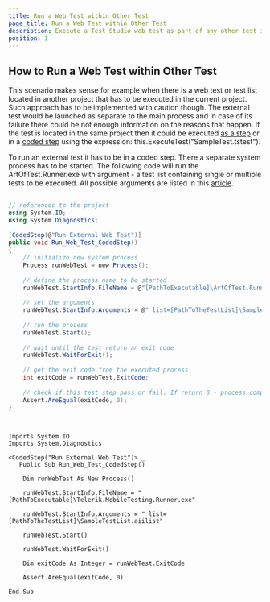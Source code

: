 ```yaml
---
title: Run a Web Test within Other Test
page_title: Run a Web Test within Other Test
description: Execute a Test Studio web test as part of any other test in code. 
position: 1
---
```

## How to Run a Web Test within Other Test

This scenario makes sense for example when there is a web test or test list located in another project that has to be executed in the current project. Such approach has to be implemented with caution though. The external test would be launched as separate to the main process and in case of its failure there could be not enough information on the reasons that happen. If the test is located in the same project then it could be executed <a href="/features/custom-steps/test-as-step" target="_blank">as a step</a> or in a <a href="/features/coded-steps/coded-step" target="_blank">coded step</a> using the expression: this.ExecuteTest("SampleTest.tstest").

To run an external test it has to be in a coded step. There a separate system process has to be started. The following code will run the ArtOfTest.Runner.exe with argument - a test list containing single or multiple tests to be executed. All possible arguments are listed in this <a href="/features/test-runners/artoftest-runner" target="_blank">article</a>.


````C#
    
// references to the project
using System.IO;
using System.Diagnostics;
	
[CodedStep(@"Run External Web Test")]
public void Run_Web_Test_CodedStep()
{
	// initialize new system process
	Process runWebTest = new Process();
	
	// define the process name to be started
    runWebTest.StartInfo.FileName = @"[PathToExecutable]\ArtOfTest.Runner.exe";
		
    // set the arguments
    runWebTest.StartInfo.Arguments = @" list=[PathToTheTestList]\SampleTestList.aiilist";
		
    // run the process
    runWebTest.Start();
		
    // wait until the test return an exit code
    runWebTest.WaitForExit();
		
    // get the exit code from the executed process 
    int exitCode = runWebTest.ExitCode;
		
    // check if this test step pass or fail. If return 0 - process complete normally, else - process fould.
    Assert.AreEqual(exitCode, 0);
}
    
````
````VB
    
Imports System.IO
Imports System.Diagnostics
	
<CodedStep("Run External Web Test")> _
   Public Sub Run_Web_Test_CodedStep()
	
	Dim runWebTest As New Process()
		
	runWebTest.StartInfo.FileName = "[PathToExecutable]\Telerik.MobileTesting.Runner.exe"
		
	runWebTest.StartInfo.Arguments = " list=[PathToTheTestList]\SampleTestList.aiilist"
		
	runWebTest.Start()
		
	runWebTest.WaitForExit()
		
	Dim exitCode As Integer = runWebTest.ExitCode		
		
	Assert.AreEqual(exitCode, 0)
	
End Sub
    
````
